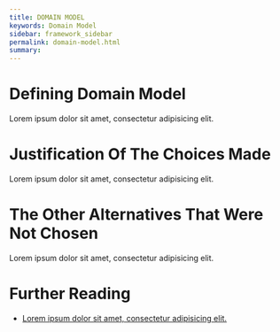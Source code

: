 ```yaml
---
title: DOMAIN MODEL
keywords: Domain Model
sidebar: framework_sidebar
permalink: domain-model.html
summary:
---
```


# Defining Domain Model
Lorem ipsum dolor sit amet, consectetur adipisicing elit.

# Justification Of The Choices Made
Lorem ipsum dolor sit amet, consectetur adipisicing elit.

# The Other Alternatives That Were Not Chosen
Lorem ipsum dolor sit amet, consectetur adipisicing elit.

# Further Reading
* [Lorem ipsum dolor sit amet, consectetur adipisicing elit.]()
